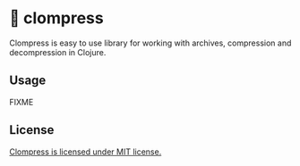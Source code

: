 # :file_folder: clompress

Clompress is easy to use library for working with archives, compression and 
decompression in Clojure.


## Usage

FIXME

## License

[Clompress is licensed under MIT license.](./LICENSE)
